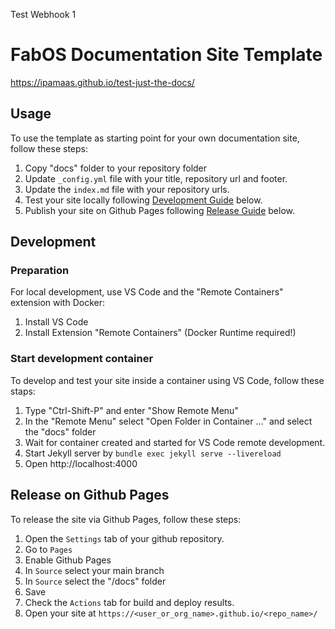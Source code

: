 Test Webhook 1

# FabOS Documentation Site Template

https://ipamaas.github.io/test-just-the-docs/

## Usage

To use the template as starting point for your own documentation site, follow these steps:
1. Copy "docs" folder to your repository folder
2. Update ``_config.yml`` file with your title, repository url and footer.
3. Update the ``index.md`` file with your repository urls.
4. Test your site locally following [Development Guide](#development) below.
5. Publish your site on Github Pages following [Release Guide](#release-on-github-pages) below.

## Development

### Preparation
For local development, use VS Code and the "Remote Containers" extension with Docker:
1. Install VS Code
2. Install Extension "Remote Containers" (Docker Runtime required!)

### Start development container

To develop and test your site inside a container using VS Code, follow these staps:
1. Type "Ctrl-Shift-P" and enter "Show Remote Menu"
2. In the "Remote Menu" select "Open Folder in Container ..." and select the "docs" folder
3. Wait for container created and started for VS Code remote development.
4. Start Jekyll server by ``bundle exec jekyll serve --livereload``
5. Open http://localhost:4000

## Release on Github Pages

To release the site via Github Pages, follow these steps:
1. Open the ``Settings`` tab of your github repository.
2. Go to ``Pages``
3. Enable Github Pages
4. In ``Source`` select your main branch
5. In ``Source`` select the "/docs" folder
6. Save
7. Check the ``Actions`` tab for build and deploy results.
8. Open your site at ``https://<user_or_org_name>.github.io/<repo_name>/``
